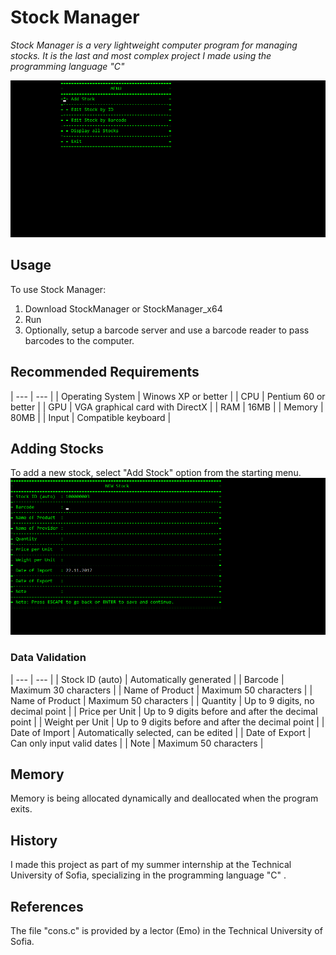 # Stock Manager

*Stock Manager is a very lightweight computer program for managing stocks.*
*It is the last and most complex project I made using the programming language "C"*

![Menu](images/Menu.png)

## Usage

To use Stock Manager:

1. Download StockManager or StockManager_x64
2. Run
3. Optionally, setup a barcode server and use a barcode reader to pass barcodes to the computer.

## Recommended Requirements

| --- | --- |
| Operating System  | Winows XP or better  				|
| CPU  				| Pentium 60 or better 				|
| GPU 				| VGA graphical card with DirectX	|
| RAM 				| 16MB 								|
| Memory 			| 80MB 								|
| Input 			| Compatible keyboard				|

## Adding Stocks

To add a new stock, select "Add Stock" option from the starting menu.
![Menu](images/NewStock.png)

### Data Validation

| --- | --- |
| Stock ID (auto)  				| Automatically generated  							|
| Barcode  						| Maximum 30 characters 							|
| Name of Product 				| Maximum 50 characters 							|
| Name of Product 				| Maximum 50 characters 							|
| Quantity 						| Up to 9 digits, no decimal point 					|
| Price per Unit 				| Up to 9 digits before and after the decimal point	|
| Weight per Unit 				| Up to 9 digits before and after the decimal point	|
| Date of Import 				| Automatically selected, can be edited 			|
| Date of Export 				| Can only input valid dates 						|
| Note 							| Maximum 50 characters								|

## Memory

Memory is being allocated dynamically and deallocated when the program exits.

## History

I made this project as part of my summer internship at the Technical University of Sofia, specializing in the programming language "C" .

## References

The file "cons.c" is provided by a lector (Emo) in the Technical University of Sofia.